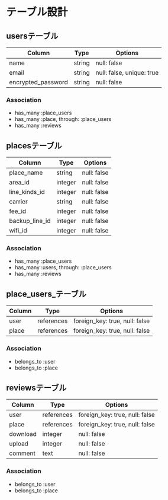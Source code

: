# テーブル設計

## usersテーブル

| Column             | Type   | Options                   |
| ------------------ | ------ | ------------------------- |
| name               | string | null: false               |
| email              | string | null: false, unique: true |
| encrypted_password | string | null: false               |

### Association
- has_many  :place_users
- has_many  :place, through: :place_users
- has_many  :reviews

## placesテーブル

| Column         | Type    | Options     |
| -------------- | ------- | ----------- |
| place_name     | string  | null: false |
| area_id        | integer | null: false |
| line_kinds_id  | integer | null: false |
| carrier        | string  | null: false |
| fee_id         | integer | null: false |
| backup_line_id | integer | null: false |
| wifi_id        | integer | null: false |

### Association
- has_many  :place_users
- has_many  :users, through: :place_users
- has_many  :reviews

## place_users_テーブル

| Column | Type       | Options                        |
| ------ | -----------| ------------------------------ |
| user   | references | foreign_key: true, null: false |
| place  | references | foreign_key: true, null: false |


### Association

- belongs_to  :user
- belongs_to  :place

## reviewsテーブル
| Column         | Type       | Options                        |
| -------------- | ---------- | ------------------------------ |
| user           | references | foreign_key: true, null: false |
| place          | references | foreign_key: true, null: false |
| download       | integer    | null: false                    |
| upload         | integer    | null: false                    |
| comment        | text       | null: false                    |

### Association

- belongs_to  :user
- belongs_to  :place
